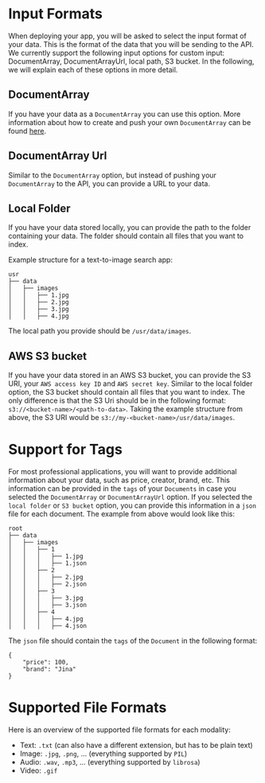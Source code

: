 # Input Formats

When deploying your app, you will be asked to select the input format of your data. 
This is the format of the data that you will be sending to the API. 
We currently support the following input options for custom input: DocumentArray, DocumentArrayUrl, local path, S3 bucket.
In the following, we will explain each of these options in more detail.

## DocumentArray
If you have your data as a `DocumentArray` you can use this option.
More information about how to create and push your own `DocumentArray` can be found [here](https://docarray.jina.ai/).

## DocumentArray Url
Similar to the `DocumentArray` option, but instead of pushing your `DocumentArray` to the API, you can provide a URL to your data.

## Local Folder
If you have your data stored locally, you can provide the path to the folder containing your data.
The folder should contain all files that you want to index.

Example structure for a text-to-image search app:
```
usr
├── data
│   ├── images
│   │   ├── 1.jpg
│   │   ├── 2.jpg
│   │   ├── 3.jpg
│   │   ├── 4.jpg
```
The local path you provide should be `/usr/data/images`.

## AWS S3 bucket
If you have your data stored in an AWS S3 bucket, you can provide the S3 URI, your `AWS access key ID` and `AWS secret key`.
Similar to the local folder option, the S3 bucket should contain all files that you want to index.
The only difference is that the S3 Uri should be in the following format: `s3://<bucket-name>/<path-to-data>`.
Taking the example structure from above, the S3 URI would be `s3://my-<bucket-name>/usr/data/images`.


# Support for Tags
For most professional applications, you will want to provide additional information about your data, such as price, creator, brand, etc.
This information can be provided in the `tags` of your `Documents` in case you selected the `DocumentArray` or `DocumentArrayUrl` option.
If you selected the `local folder` or `S3 bucket` option, you can provide this information in a `json` file for each document.
The example from above would look like this:
```
root
├── data
│   ├── images
│   │   ├── 1
│   │   │   ├── 1.jpg
│   │   │   ├── 1.json
│   │   ├── 2
│   │   │   ├── 2.jpg
│   │   │   ├── 2.json
│   │   ├── 3
│   │   │   ├── 3.jpg
│   │   │   ├── 3.json
│   │   ├── 4 
│   │   │   ├── 4.jpg
│   │   │   ├── 4.json
```
The `json` file should contain the `tags` of the `Document` in the following format:
```
{
    "price": 100,
    "brand": "Jina"
}
```




# Supported File Formats
Here is an overview of the supported file formats for each modality:

- Text: `.txt` (can also have a different extension, but has to be plain text)
- Image: `.jpg`, `.png`, ... (everything supported by `PIL`)
- Audio: `.wav`, `.mp3`, ... (everything supported by `librosa`)
- Video: `.gif` 